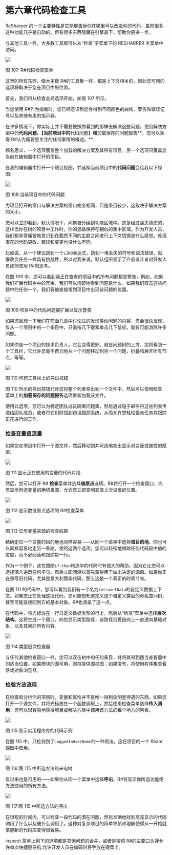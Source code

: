 # 第六章代码检查工具

ReSharper 的一个主要特性是它能够告诉你在哪里可以改进你的代码，虽然很多这种功能几乎是自动的，但有很多东西隐藏在引擎盖下，帮助你更进一步。

与其他工具一样，大多数工具都可以从“检查”子菜单下的 RESHARPER 主菜单中访问。

![](../Images/image110.jpg)

图 107: R#代码检查菜单

这里的所有东西，像大多数 R#的工具集一样，都是上下文相关的，因此您可用的选项将取决于您在项目中的位置。

首先，我们将从检查全局选项开始，如图 107 所示。

当您使用 R#作为指南时，您已经意识到您会得到不同颜色的曲线、警告和错误记号以及其他有用的指示器。

在许多情况下，你实际上并不需要按照你看到的那样去解决这些问题。使用解决方案中的**代码问题、【当前项目中的**代码问题】**和**加载保存的问题报告**，您可以获得 R#认为需要您关注的任何事情的概述。**

顾名思义，一个选项覆盖整个加载的解决方案及其所有项目，另一个选项只覆盖您当前在编辑器中打开的项目。

在我的编辑器中打开一个项目视图，并选择当前项目中的**代码问题**会给我以下视图:

![](../Images/image111.jpg)

图 108:当前项目中的代码问题

为项目打开的窗口与解决方案的窗口完全相同，只是条目较少，这取决于解决方案的大小。

您可以立即看到，默认情况下，问题被分组到功能区域中。这是经过深思熟虑的，这样当你在树的项目中工作时，你的思路保持在相似的集中区域。作为开发人员，我们都非常痛苦地意识到在截然不同的主题之间进行上下文切换是什么感觉。处理潜在的代码更改、错误和变更也没什么不同。

比如说，从一个建议跳到一个`LINQ`表达式，跳到一堆丢失的符号和语法错误，就像改变任务一样具有挑战性，所以对我来说，默认组织显示了产品设计者对开发人员如何使用 R#的思考。

在图 109 中，您可以看到我正在查看的项目中的所有问题都是警告，例如，如果我们扩展代码树中的冗余，我们可以清楚地看到问题是什么。如果我们双击这些问题中的任何一个，我们将被直接带到项目中出现该问题的位置。

![](../Images/image112.jpg)

图 109:项目中的代码问题被扩展以显示警告

如果您回想一下我们在前面几章中讨论过的发现类似问题的内容，您会很快发现，仅从一个项目中的一个条目中，只需按几下键和单击几下鼠标，就有可能消除许多问题。

如果你是一个项目的技术负责人，它会变得更好。就在问题树的上方，您将看到一个工具栏，它允许您毫不费力地从一个问题移动到另一个问题，折叠和展开所有节点，等等。

![](../Images/image113.png)

图 110:问题工具栏上的导出按钮

图 110 所示的导出按钮允许您将整个列表导出到一个文件中，然后可以使用检查菜单上的**加载保存的问题报告**选项重新加载该文件。

使用此选项，您可以为特定团队成员隔离问题集，然后通过电子邮件将这些列表传递给团队成员，或者将它们附加到错误跟踪系统，从而允许您轻松委派任务并跟踪正在进行的工作。

### 检查变量值流量

如果您在项目中打开一个源文件，然后移动到并可选地突出显示对变量或属性的赋值:

![](../Images/image114.jpg)

图 111:显示正在使用的变量的代码片段

然后，您可以打开 R# **检查**菜单并选择**值原点**选项。R#将打开一个检查窗口，向您显示所选变量的确切来源，允许您立即查明其值上次设置的位置。

![](../Images/image115.jpg)

图 112:显示数值原点选项的 R#检查菜单

![](../Images/image116.jpg)

图 113:显示变量来源的检查结果

精确定位一个变量的目的地也同样容易——从同一个菜单中选择**值目的地**，你也可以同样容易地走另一条路。使用这两个选项，您可以轻松地跟踪任何代码段中值的进度，而不必阅读和跟踪每一行。

作为一个例子，这在跟随`if-then`构造中的代码时有很大的帮助，因为它让您可以选择深入遍历任何子句，然后立即回溯以首先获得用于做出决定的源值。如果你正在重写旧代码，尤其是意大利面条代码，那么这是一个真正的时间节省。

在图 111 的代码中，您可以看到我们有一个名为`intranetData`的自定义数据上下文。如果您正在处理这段代码，您可能想知道定义这个自定义类型的命名空间树，甚至可能直接回到它的基本对象。R#也涵盖了这一点。

在代码中，将光标放在一行自定义数据类型的行上，然后从“检查”菜单中选择**层次结构**。这将生成一个窗口，向您显示类型路径，该路径沿着链向上一直通向基础对象，以及其间的所有内容。

![](../Images/image117.jpg)

图 114:类型层次检查器

与任何其他检查窗口一样，您可以双击树中的任何条目，并将其带到适当查看器中的适当位置。如果模块的源可用，则将提供源视图；如果没有，将使用程序集查看器或对象浏览器。

### 检验方法流程

在检查和分析你的项目时，变量和属性并不是唯一得到全明星待遇的东西。如果您打开一个源文件，并将光标放在一个函数调用上，然后使用检查菜单选择**传入调用**，您可以很容易地获得项目或解决方案中调用该方法的每个地方的列表。

![](../Images/image118.jpg)

图 115:显示实用程序库的代码示例

在图 115 中，只检测到了`LoggedInUserName`的一种用法，这在项目的一个 Razor 视图中使用。

![](../Images/image119.jpg)

图 116:图 115 中所选方法的来电树

反过来也是可用的——如果你从同一个菜单中选择**呼出**，R#将显示你所选功能或方法使用的所有方法。

![](../Images/image120.jpg)

图 117:图 115 中所选方法的呼出

在很短的时间内，可以检查一段代码的潜在问题，然后准确地找到高亮显示的代码调用了什么以及被什么调用了。这种对复杂项目的简单导航和理解使得从一开始就掌握新的代码库变得很容易。

inspect 菜单上剩下的选项都是其他问题的合并，或者是按照 R#的主要口头禅允许单次快捷键导航:允许开发人员在编码时将手放在键盘上。